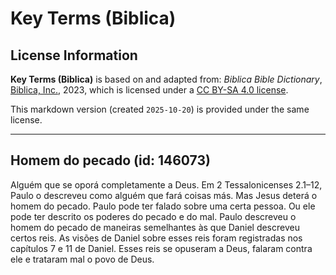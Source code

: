 # Key Terms (Biblica)

## License Information

**Key Terms (Biblica)** is based on and adapted from: _Biblica Bible Dictionary_, [Biblica, Inc.](https://www.biblica.com/), 2023, which is licensed under a [CC BY-SA 4.0 license](https://creativecommons.org/licenses/by-sa/4.0/legalcode.en).

This markdown version (created `2025-10-20`) is provided under the same license.



--------------------------------

## Homem do pecado (id: 146073)

Alguém que se oporá completamente a Deus. Em 2 Tessalonicenses 2\.1–12, Paulo o descreveu como alguém que fará coisas más. Mas Jesus deterá o homem do pecado. Paulo pode ter falado sobre uma certa pessoa. Ou ele pode ter descrito os poderes do pecado e do mal. Paulo descreveu o homem do pecado de maneiras semelhantes às que Daniel descreveu certos reis. As visões de Daniel sobre esses reis foram registradas nos capítulos 7 e 11 de Daniel. Esses reis se opuseram a Deus, falaram contra ele e trataram mal o povo de Deus.


